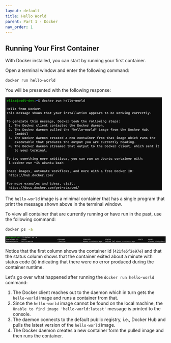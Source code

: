 ```yaml
---
layout: default
title: Hello World
parent: Part 1 - Docker
nav_order: 1
---
```


## Running Your First Container

With Docker installed, you can start by running your first container.  

Open a terminal window and enter the following command:  

```bash
docker run hello-world
```

You will be presented with the following response:  

![Docker Hello World](assets/img/docker-hello-world.png)

The `hello-world` image is a minimal container that has a single program that print the message shown above in the terminal window.  

To view all container that are currently running or have run in the past, use the following command:  

```bash
docker ps -a
```

![Docker list processes](assets/img/ps-a.png)

Notice that the first column shows the container id (`421fe5f2e97e`) and that the status column shows that the container exited about a minute with status code (`0`) indicating that there were no error produced during the container runtime.  

Let's go over what happened after running the `docker run hello-world` command:  

1. The Docker client reaches out to the daemon which in turn gets the `hello-world` image and runs a container from that.  
2. Since the `hello-world` image cannot be found on the local machine, the `Unable to find image 'hello-world:latest'` message is printed to the console.  
3. The daemon connects to the default public registry, i.e., Docker Hub and pulls the latest version of the `hello-world` image.  
4. The Docker daemon creates a new container form the pulled image and then runs the container.  
